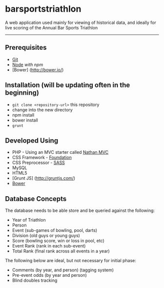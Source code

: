# barsportstriathlon
A web application used mainly for viewing of historical data, and ideally for live scoring of the Annual Bar Sports Triathlon


***

## Prerequisites
* [Git](http://git-scm.com/)
* [Node](https://nodejs.org/) _with npm_
* [Bower] (http://bower.io/)

## Installation (will be updating often in the beginning)
* ``` git clone <repository-url> ``` this repository
* change into the new directory
* npm install
* bower install
* ```grunt```


## Developed Using
* PHP - Using an MVC starter called [Nathan MVC](https://github.com/ndavison/Nathan-MVC)
* CSS Framework - [Foundation](http://foundation.zurb.com/)
* CSS Preprocessor - [SASS](http://sass-lang.com/)
* MySQL
* HTML5
* [Grunt JS] (http://gruntjs.com/)
* [Bower](http://bower.io/)


## Database Concepts
The database needs to be able store and be queried against the following:
* Year of Triathlon
* Person 
* Event (sub-games of bowling, pool, darts)
* Division (old guys or young guys)
* Score (bowling score, win or loss in pool, etc)
* Event Rank (rank in each sub-event)
* Total Rank (final rank across all events in a year)

The following below are ideal, but not necessary for initial phase:
* Comments (by year, and person) (tagging system)
* Pre-event odds (by year and person)
* Blind doubles tracking
